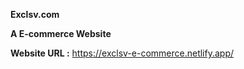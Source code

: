 **Exclsv.com**

**A E-commerce Website**

**Website URL :** https://exclsv-e-commerce.netlify.app/

